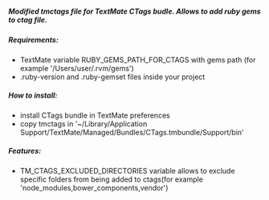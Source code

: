 ##### Modified tmctags file for TextMate CTags budle. Allows to add ruby gems to ctag file.  

##### Requirements:  

- TextMate variable RUBY_GEMS_PATH_FOR_CTAGS with gems path (for example '/Users/user/.rvm/gems')  
- .ruby-version and .ruby-gemset files inside your project  

##### How to install:  

- install CTags bundle in TextMate preferences
- copy tmctags in '~/Library/Application Support/TextMate/Managed/Bundles/CTags.tmbundle/Support/bin'  

##### Features:  

- TM_CTAGS_EXCLUDED_DIRECTORIES variable allows to exclude specific folders from being added to ctags(for example 'node_modules,bower_components,vendor')